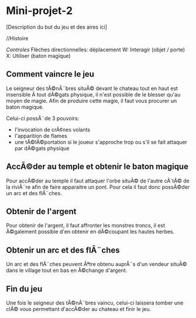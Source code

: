 # Mini-projet-2
[Description du but du jeu et des aires ici]

//Histoire

*Controles*
Flèches directionnelles: déplacement
W: Interagir (objet / porte)
X: Utiliser (baton magique)

## Comment vaincre le jeu

Le seigneur des tÃ©nÃ¨bres situÃ© devant le chateau tout en haut est insensible Ã  tout dÃ©gats physique, il n'est possible de le blesser qu'au moyen de magie. Afin de produire cette magie, il faut vous procurer un baton magique.

Celui-ci possÃ¨de 3 pouvoirs:
- l'invocation de crÃ¢nes volants
- l'apparition de flames
- une tÃ©lÃ©portation si le joueur s'approche trop ou s'il se fait attaquer par dÃ©gats physique

## AccÃ©der au temple et obtenir le baton magique

Pour accÃ©der au temple il faut attaquer l'orbe situÃ© de l'autre cÃ´tÃ© de la riviÃ¨re afin de faire apparaitre un pont. Pour cela il faut donc possÃ©der un arc et des flÃ¨ches.

## Obtenir de l'argent

Pour obtenir de l'argent, il faut affronter les monstres troncs, il est Ã©galement possible d'en obtenir en dÃ©coupant les hautes herbes.

## Obtenir un arc et des flÃ¨ches

Un arc et des flÃ¨ches peuvent Ãªtre obtenu auprÃ¨s d'un vendeur situÃ© dans le village tout en bas en Ã©change d'argent.

## Fin du jeu

Une fois le seigneur des tÃ©nÃ¨bres vaincu, celui-ci laissera tomber une clÃ© vous permettant d'accÃ©der au chateau et finir le jeu.

